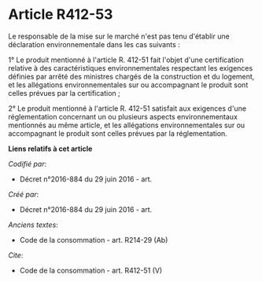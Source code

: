 # Article R412-53

Le responsable de la mise sur le marché n'est pas tenu d'établir une déclaration environnementale dans les cas suivants : 

1° Le produit mentionné à l'article R. 412-51 fait l'objet d'une certification relative à des caractéristiques
environnementales respectant les exigences définies par arrêté des ministres chargés de la construction et du logement, et
les allégations environnementales sur ou accompagnant le produit sont celles prévues par la certification ; 

2° Le produit mentionné à l'article R. 412-51 satisfait aux exigences d'une réglementation concernant un ou plusieurs aspects
environnementaux mentionnés au même article, et les allégations environnementales sur ou accompagnant le produit sont celles
prévues par la réglementation.

**Liens relatifs à cet article**

_Codifié par_:

  - Décret n°2016-884 du 29 juin 2016 - art.

_Créé par_:

  - Décret n°2016-884 du 29 juin 2016 - art.

_Anciens textes_:

  - Code de la consommation - art. R214-29 (Ab)

_Cite_:

  - Code de la consommation - art. R412-51 (V)
